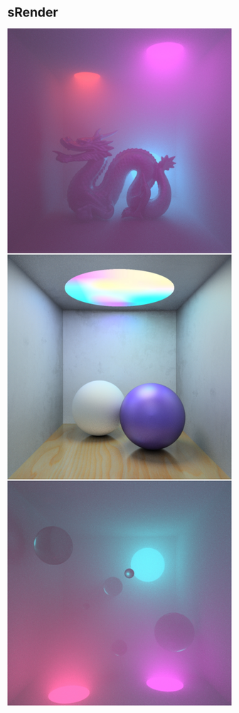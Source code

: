 # sRender

![](https://raw.githubusercontent.com/scord/sRender/master/dragon.jpg)
![](https://raw.githubusercontent.com/scord/sRender/master/ibl.jpg)
![](https://raw.githubusercontent.com/scord/sRender/master/spheres.jpg)



